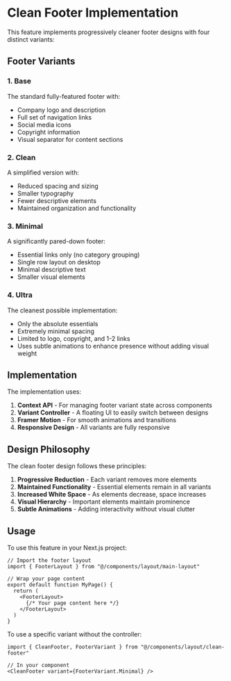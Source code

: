 # Clean Footer Implementation

This feature implements progressively cleaner footer designs with four distinct variants:

## Footer Variants

### 1. Base
The standard fully-featured footer with:
- Company logo and description
- Full set of navigation links
- Social media icons
- Copyright information
- Visual separator for content sections

### 2. Clean
A simplified version with:
- Reduced spacing and sizing
- Smaller typography
- Fewer descriptive elements
- Maintained organization and functionality

### 3. Minimal
A significantly pared-down footer:
- Essential links only (no category grouping)
- Single row layout on desktop
- Minimal descriptive text
- Smaller visual elements

### 4. Ultra
The cleanest possible implementation:
- Only the absolute essentials
- Extremely minimal spacing
- Limited to logo, copyright, and 1-2 links
- Uses subtle animations to enhance presence without adding visual weight

## Implementation

The implementation uses:

1. **Context API** - For managing footer variant state across components
2. **Variant Controller** - A floating UI to easily switch between designs
3. **Framer Motion** - For smooth animations and transitions
4. **Responsive Design** - All variants are fully responsive

## Design Philosophy

The clean footer design follows these principles:

1. **Progressive Reduction** - Each variant removes more elements
2. **Maintained Functionality** - Essential elements remain in all variants
3. **Increased White Space** - As elements decrease, space increases
4. **Visual Hierarchy** - Important elements maintain prominence
5. **Subtle Animations** - Adding interactivity without visual clutter

## Usage

To use this feature in your Next.js project:

```tsx
// Import the footer layout
import { FooterLayout } from "@/components/layout/main-layout"

// Wrap your page content
export default function MyPage() {
  return (
    <FooterLayout>
      {/* Your page content here */}
    </FooterLayout>
  )
}
```

To use a specific variant without the controller:

```tsx
import { CleanFooter, FooterVariant } from "@/components/layout/clean-footer"

// In your component
<CleanFooter variant={FooterVariant.Minimal} />
```